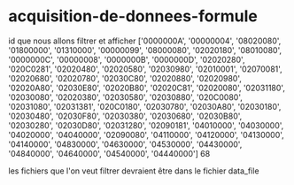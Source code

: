 # acquisition-de-donnees-formule


id que nous allons filtrer et afficher
['0000000A', '00000004', '08020080', '01800000', '01310000', '00000099', '08000080', '02020180', '08010080', '0000000C', '00000008', '0000000B', '0000000D', '02020280', '020C0281', '02020480', '02020580', '02030980', '02010001', '02070081', '02020680', '02020780', '02030C80', '02020880', '02020980', '02020A80', '02030E80', '02020B80', '02020C81', '02020080', '02031180', '02030080', '02020380', '02030580', '02030880', '020C0080', '02031080', '02031381', '020C0180', '02030780', '02030A80', '02030180', '02030480', '02030F80', '02030380', '02030680', '02030B80', '02030280', '02030D80', '02031280', '02090181', '04010000', '04030000', '04020000', '04040000', '02090080', '04110000', '04120000', '04130000', '04140000', '04830000', '04630000', '04530000', '04430000', '04840000', '04640000', '04540000', '04440000']
68

les fichiers que l'on veut filtrer devraient être dans le fichier data_file
